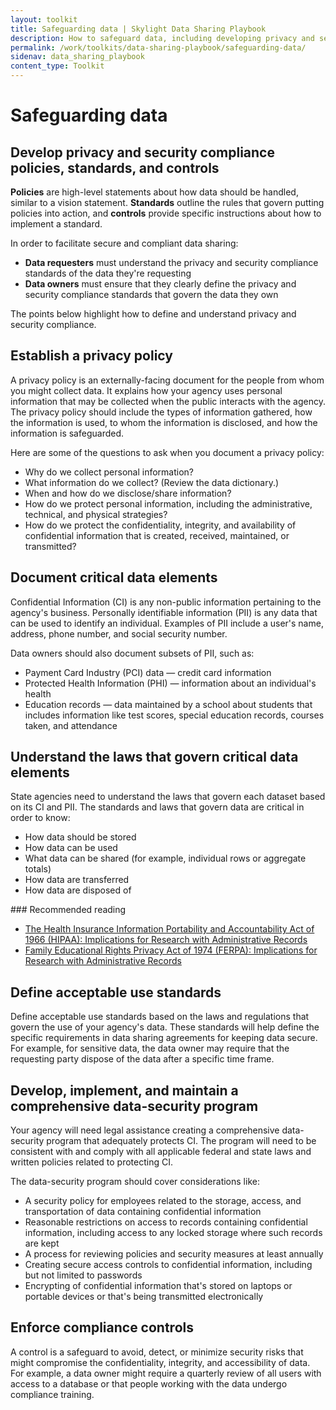 ```yaml
---
layout: toolkit
title: Safeguarding data | Skylight Data Sharing Playbook
description: How to safeguard data, including developing privacy and security compliance policies, standards, and controls.
permalink: /work/toolkits/data-sharing-playbook/safeguarding-data/
sidenav: data_sharing_playbook
content_type: Toolkit
---
```


# Safeguarding data

## Develop privacy and security compliance policies, standards, and controls

**Policies** are high-level statements about how data should be handled, similar to a vision statement. **Standards** outline the rules that govern putting policies into action, and **controls** provide specific instructions about how to implement a standard.

In order to facilitate secure and compliant data sharing:

- **Data requesters** must understand the privacy and security compliance standards of the data they're requesting
- **Data owners** must ensure that they clearly define the privacy and security compliance standards that govern the data they own

The points below highlight how to define and understand privacy and security compliance.

## Establish a privacy policy

A privacy policy is an externally-facing document for the people from whom you might collect data. It explains how your agency uses personal information that may be collected when the public interacts with the agency. The privacy policy should include the types of information gathered, how the information is used, to whom the information is disclosed, and how the information is safeguarded.

Here are some of the questions to ask when you document a privacy policy:

- Why do we collect personal information?
- What information do we collect? (Review the data dictionary.)
- When and how do we disclose/share information?
- How do we protect personal information, including the administrative, technical, and physical strategies?
- How do we protect the confidentiality, integrity, and availability of confidential information that is created, received, maintained, or transmitted?

## Document critical data elements

Confidential Information (CI) is any non-public information pertaining to the agency's business. Personally identifiable information (PII) is any data that can be used to identify an individual. Examples of PII include a user's name, address, phone number, and social security number.

Data owners should also document subsets of PII, such as:

- Payment Card Industry (PCI) data — credit card information
- Protected Health Information (PHI) — information about an individual's health
- Education records — data maintained by a school about students that includes information like test scores, special education records, courses taken, and attendance

## Understand the laws that govern critical data elements

State agencies need to understand the laws that govern each dataset based on its CI and PII. The standards and laws that govern data are critical in order to know:

- How data should be stored
- How data can be used
- What data can be shared (for example, individual rows or aggregate totals)
- How data are transferred
- How data are disposed of

<div class="callout--note" markdown="1">
### Recommended reading

- [The Health Insurance Information Portability and Accountability Act of 1966 (HIPAA): Implications for Research with Administrative Records](https://www.datanetwork.org/wp-content/uploads/CDN-HIPAA-Overview_Final.pdf)
- [Family Educational Rights Privacy Act of 1974 (FERPA): Implications for Research with Administrative Records](https://www.datanetwork.org/wp-content/uploads/CDN-FERPA-Overview_Final.pdf)
</div>

## Define acceptable use standards

Define acceptable use standards based on the laws and regulations that govern the use of your agency's data. These standards will help define the specific requirements in data sharing agreements for keeping data secure. For example, for sensitive data, the data owner may require that the requesting party dispose of the data after a specific time frame.

## Develop, implement, and maintain a comprehensive data-security program

Your agency will need legal assistance creating a comprehensive data-security program that adequately protects CI. The program will need to be consistent with and comply with all applicable federal and state laws and written policies related to protecting CI.

The data-security program should cover considerations like:

- A security policy for employees related to the storage, access, and transportation of data containing confidential information
- Reasonable restrictions on access to records containing confidential information, including access to any locked storage where such records are kept
- A process for reviewing policies and security measures at least annually
- Creating secure access controls to confidential information, including but not limited to passwords
- Encrypting of confidential information that's stored on laptops or portable devices or that's being transmitted electronically

## Enforce compliance controls

A control is a safeguard to avoid, detect, or minimize security risks that might compromise the confidentiality, integrity, and accessibility of data. For example, a data owner might require a quarterly review of all users with access to a database or that people working with the data undergo compliance training.

